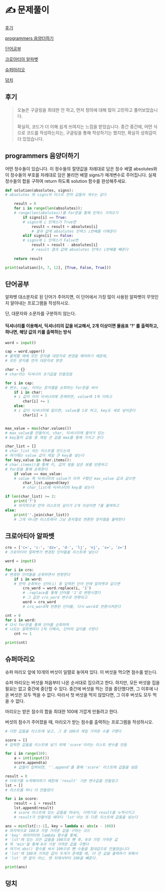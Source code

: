 # ✍️ 문제풀이

[후기](#후기)

[programmers 음양더하기](#programmers-음양더하기)

[단어공부](#단어공부)

[크로아티아 알파벳](#크로아티아-알파벳)

[슈퍼마리오](#슈퍼마리오)

[덩치](#덩치)



## 후기

> 오늘은 구글링을 최대한 안 하고, 먼저 정의에 대해 많이 고민하고 풀어보았습니다.
>
> 확실히, 코드가 더 이해 쉽게 쓰여지는 느낌을 받았습니다. 중간 중간에, 어떤 식으로 코드를 작성하는지는, 구글링을 통해 작성하기는 했지만, 확실히 성취감이 더 있었습니다.



## programmers 음양더하기

어떤 정수들이 있습니다. 이 정수들의 절댓값을 차례대로 담은 정수 배열 absolutes와 이 정수들의 부호를 차례대로 담은 불리언 배열 signs가 매개변수로 주어집니다. 실제 정수들의 합을 구하여 return 하도록 solution 함수를 완성해주세요.

```python
def solution(absolutes, signs):
# absolutes 와 signs의 리스트 안의 값들의 개수는 같다

    result = 0
    for i in range(len(absolutes)):
    # range(len(abolutes))를 for문을 통해 인덱스 가져오기
        if signs[i] == True:
        # signs에 i 인덱스가 True면
            result = result + absolutes[i]
            # 결과 값에 absolutes 인덱스 i번째를 더해준다
        elif signs[i] == False:
        # signs에 i 인덱스가 False면
            result = result - absolutes[i]
            # result 결과 값에 absolutes 인덱스 i번째를 빼준다
    
    return result

print(solution([4, 7, 12], [True, False, True]))
```





## 단어공부

알파벳 대소문자로 된 단어가 주어지면, 이 단어에서 가장 많이 사용된 알파벳이 무엇인지 알아내는 프로그램을 작성하시오. 

단, 대문자와 소문자를 구분하지 않는다.



#### 딕셔너리를 이용해서, 딕셔너리의 값을 비교해서, 2개 이상이면 물음표 '?' 를 출력하고, 하나면, 해당 값의 키를 출력하는 방식

```python
word = input()

cap = word.upper()
# 출력할 때에 모든 문자를 대문자로 변경을 해야하기 때문에,
# 모든 문자를 먼저 대문자로 변경

char = {}
# char라는 딕셔너리 초기값을 만들었음

for i in cap:
# 변수, cap, 이라는 문자열을 순회하는 for문을 써서
    if i in char:
    # i 값이 이미 딕셔너리에 존재하면, value에 1씩 더하고
        char[i] += 1
    else:
    # i 값이 딕셔너리에 없으면, value를 1로 하고, key도 새로 넣어준다
        char[i] = 1


max_value = max(char.values())
# max_value를 만들어서, char, 딕셔너리에 들어가 있는
# key들의 값들 중 제일 큰 값을 max를 통해 가지고 온다

char_list = []
# char_list 라는 리스트를 만드는데
# 여기에는 value 값이 제일 큰 key를 넣는다
for key,value in char.items():
# char.items()를 통해 키, 값의 쌍을 담은 뷰를 반환하고
# for문을 통해 순회한다
    if value == max_value:
    # value 쯕 딕셔너리의 value가 아까 구했던 max_value 값과 같으면
        char_list.append(key)
        # char_list에 딕셔너리의 key를 넣는다

if len(char_list) >= 2:
    print('?')
    # 마지막으로 만약 리스트의 길이가 2개 이상이면 ?를 출력하고
else:
    print(''.join(char_list))
    # 그게 아니면 리스트에서 그냥 문자열로 변환한 문자열을 출력한다
```





## 크로아티아 알파벳

```python
cro = ['c=', 'c-', 'dz=', 'd-', 'lj', 'nj', 's=', 'z=']
# 크로아티아 알파벳가 변경된 단어들을 리스트에 넣는다

word = input()

for i in cro:
# 변경된 단어들을 순회하면서 반환한다
    if i in word:
    # 만약 순회하는 단어(i) 중 입력한 단어 안에 알파벳과 같으면
        cro_word = word.replace(i, '1')
        # .replace를 통해 단어를 '1'로 변환시켰다
        # 그 값은 cro_word 변수로 반환되고
        word = cro_word
        # cro_word에 반환된 단어를, 다시 word로 반환시켜준다

cnt = 0
for i in word:
# 다시 for문을 통해 단어를 순회하며
# 나오는 알파벳마다 1씩 더해서, 단어의 길이를 구한다
    cnt += 1

print(cnt)

```







## 슈퍼마리오

슈퍼 마리오 앞에 10개의 버섯이 일렬로 놓여져 있다. 이 버섯을 먹으면 점수를 받는다.

슈퍼 마리오는 버섯을 처음부터 나온 순서대로 집으려고 한다. 하지만, 모든 버섯을 집을 필요는 없고 중간에 중단할 수 있다. 중간에 버섯을 먹는 것을 중단했다면, 그 이후에 나온 버섯은 모두 먹을 수 없다. 따라서 첫 버섯을 먹지 않았다면, 그 이후 버섯도 모두 먹을 수 없다.

마리오는 받은 점수의 합을 최대한 100에 가깝게 만들려고 한다.

버섯의 점수가 주어졌을 때, 마리오가 받는 점수를 출력하는 프로그램을 작성하시오.

 ```python
 # 더한 값들을 리스트에 넣고, 그 중 100과 제일 가까운 수를 구했다
 
 score = []
 # 입력한 값들을 리스트에 넣기 위해 'score'이라는 리스트 변수를 만듬
 
 for i in range(10):
     a = int(input())
     score.append(a)
     # 값들이 입력되면, ''.append'를 통해 'score' 리스트에 값들을 넣음
 
 result = 0
 # 더하기를 누적해야하기 때문에 'result' 기본 변수값을 만들었고
 lst = []
 # 리스트를 하나 더 만들었다
 
 for i in score:
     result = i + result
     lst.append(result)
     # score 리스트에 있는 값들을 꺼내서, 더하기로 result를 누적시키고
     # result가 만들어질 때마다 'lst'라는 또 다른 리스트에 값들을 넣는다
 
 ans = min(lst[::-1], key = lambda x: abs(x - 100))
 # 마지막으로 100과 가장 가까운 값을 구하는 코드
 # 'key' 파라미터와 lambda 함수를 통해, 
 # 'lst'에 있는 모든 값들을 100으로 뺀 후, 0과 가장 가까운 값
 # 즉 'min'을 통해 0과 가장 가까운 값을 구했다
 # 여기서 abs() 함수를 써서 100으로 뺀 수들을 절대값으로 만들었습니다
 # 'lst'에 100과 가까운 값이 두개가 존재할 때, 더 큰 값을 출력하기 위해서
 # 'lst' 맨 앞이 아닌, 맨 뒤에서부터 100을 빼준다.
 
 print(ans)
 ```

##### 



## 덩치



```python

```

